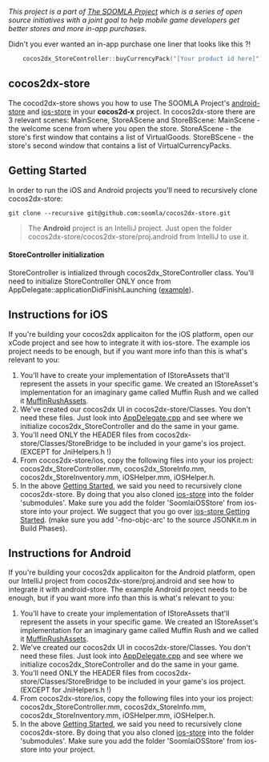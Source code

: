 *This project is a part of [The SOOMLA Project](http://project.soom.la) which is a series of open source initiatives with a joint goal to help mobile game developers get better stores and more in-app purchases.*

Didn't you ever wanted an in-app purchase one liner that looks like this ?!

```cpp
    cocos2dx_StoreController::buyCurrencyPack("[Your product id here]");
```

cocos2dx-store
---

The cocod2dx-store shows you how to use The SOOMLA Project's [android-store](https://github.com/soomla/android-store) and [ios-store](https://github.com/soomla/ios-store) in your **cocos2d-x** project.
In cocos2dx-store there are 3 relevant scenes: MainScene, StoreAScene and StoreBScene:
    MainScene - the welcome scene from where you open the store.
    StoreAScene - the store's first window that contains a list of VirtualGoods.
    StoreBScene - the store's second window that contains a list of VirtualCurrencyPacks.

Getting Started
---

In order to run the iOS and Android projects you'll need to recursively clone cocos2dx-store:

```
git clone --recursive git@github.com:soomla/cocos2dx-store.git
```

> The **Android** project is an IntelliJ project. Just open the folder cocos2dx-store/cocos2dx-store/proj.android from IntelliJ to use it.

#### StoreController initialization

StoreController is intialized through cocos2dx_StoreController class. You'll need to initialize StoreController ONLY once from AppDelegate::applicationDidFinishLaunching ([example](https://github.com/refaelos/cocos2dx-store/blob/master/cocos2dx-store/Classes/AppDelegate.cpp)).

Instructions for iOS
---

If you're building your cocos2dx applicaiton for the iOS platform, open our xCode project and see how to integrate it with ios-store.
The example ios project needs to be enough, but if you want more info than this is what's relevant to you:

1. You'll have to create your implementation of IStoreAssets that'll represent the assets in your specific game. We created an IStoreAsset's implementation for an imaginary game called Muffin Rush and we called it [MuffinRushAssets](https://github.com/refaelos/cocos2dx-store/blob/master/cocos2dx-store/ios/MuffinRushAssets.m).
2. We've created our cocos2dx UI in cocos2dx-store/Classes. You don't need these files. Just look into [AppDelegate.cpp](https://github.com/refaelos/cocos2dx-store/blob/master/cocos2dx-store/Classes/AppDelegate.cpp) and see where we initialize cocos2dx_StoreController and do the same in your game.
3. You'll need ONLY the HEADER files from cocos2dx-store/Classes/StoreBridge to be included in your game's ios project. (EXCEPT for JniHelpers.h !)
4. From cocos2dx-store/ios, copy the following files into your ios project: cocos2dx_StoreController.mm, cocos2dx_StoreInfo.mm, cocos2dx_StoreInventory.mm, iOSHelper.mm, iOSHelper.h.
5. In the above [Getting Started](), we said you need to recursively clone cocos2dx-store. By doing that you also cloned [ios-store](https://www.github.com/soomla/ios-store) into the folder 'submodules'. Make sure you add the folder 'SoomlaiOSStore' from ios-store into your project. We suggect that you go over [ios-store Getting Started](https://github.com/soomla/ios-store#getting-started-using-source-code). (make sure you add '-fno-objc-arc' to the source JSONKit.m in Build Phases).

Instructions for Android
---

If you're building your cocos2dx applicaiton for the Android platform, open our IntelliJ project from cocos2dx-store/proj.android and see how to integrate it with android-store.
The example Android project needs to be enough, but if you want more info than this is what's relevant to you:

1. You'll have to create your implementation of IStoreAssets that'll represent the assets in your specific game. We created an IStoreAsset's implementation for an imaginary game called Muffin Rush and we called it [MuffinRushAssets](https://github.com/refaelos/cocos2dx-store/blob/master/cocos2dx-store/ios/MuffinRushAssets.m).
2. We've created our cocos2dx UI in cocos2dx-store/Classes. You don't need these files. Just look into [AppDelegate.cpp](https://github.com/refaelos/cocos2dx-store/blob/master/cocos2dx-store/Classes/AppDelegate.cpp) and see where we initialize cocos2dx_StoreController and do the same in your game.
3. You'll need ONLY the HEADER files from cocos2dx-store/Classes/StoreBridge to be included in your game's ios project. (EXCEPT for JniHelpers.h !)
4. From cocos2dx-store/ios, copy the following files into your ios project: cocos2dx_StoreController.mm, cocos2dx_StoreInfo.mm, cocos2dx_StoreInventory.mm, iOSHelper.mm, iOSHelper.h.
5. In the above [Getting Started](), we said you need to recursively clone cocos2dx-store. By doing that you also cloned [ios-store](https://www.github.com/soomla/ios-store) into the folder 'submodules'. Make sure you add the folder 'SoomlaiOSStore' from ios-store into your project.




